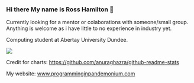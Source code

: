 ### Hi there My name is Ross Hamilton 👋

Currently looking for a mentor or colaborations with someone/small group. Anything is welcome as i have little to no experience in industry yet.  

Computing student at Abertay University Dundee.   
   

<!-- <img align="center" src="https://github-readme-stats.vercel.app/api?username=lokenwow&theme=radical&include_all_commits=true&count_private=true&show_icons=true&hide_rank=false&count_private=true"/> -->

<img align="center" src="https://github-readme-stats.vercel.app/api/top-langs/?username=Lokenwow&theme=radical&layout=compact&count_private=true&langs_count=8"/>


Credit for charts: https://github.com/anuraghazra/github-readme-stats
   
My website: www.programminginpandemonium.com

<!-- Badges for later use
[![forthebadge](https://forthebadge.com/images/badges/powered-by-coffee.svg)](https://forthebadge.com)

[![forthebadge](https://forthebadge.com/images/badges/works-on-my-machine.svg)](https://forthebadge.com)

[![forthebadge](https://forthebadge.com/images/badges/made-with-crayons.svg)](https://forthebadge.com)

[![forthebadge](https://forthebadge.com/images/badges/it-works-why.svg)](https://forthebadge.com)

[![forthebadge](https://forthebadge.com/images/badges/gluten-free.svg)](https://forthebadge.com)

[![forthebadge](https://forthebadge.com/images/badges/contains-tasty-spaghetti-code.svg)](https://forthebadge.com)

[![forthebadge](https://forthebadge.com/images/badges/built-with-love.svg)](https://forthebadge.com)

[![forthebadge](https://forthebadge.com/images/badges/contains-17-coffee-cups.svg)](https://forthebadge.com)

[![forthebadge](https://forthebadge.com/images/badges/as-seen-on-tv.svg)](https://forthebadge.com)

[![forthebadge](https://forthebadge.com/images/badges/ages-18.svg)](https://forthebadge.com)

[![forthebadge](https://forthebadge.com/images/badges/0-percent-optimized.svg)](https://forthebadge.com)

[![forthebadge](https://forthebadge.com/images/badges/60-percent-of-the-time-works-every-time.svg)](https://forthebadge.com)
-->
